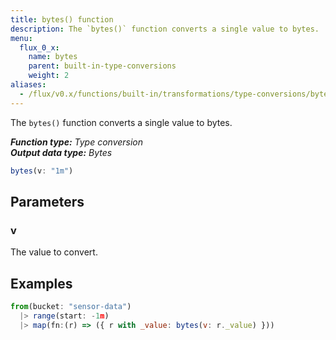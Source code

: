 ```yaml
---
title: bytes() function
description: The `bytes()` function converts a single value to bytes.
menu:
  flux_0_x:
    name: bytes
    parent: built-in-type-conversions
    weight: 2
aliases:
  - /flux/v0.x/functions/built-in/transformations/type-conversions/bytes/
---
```


The `bytes()` function converts a single value to bytes.

_**Function type:** Type conversion_  
_**Output data type:** Bytes_

```js
bytes(v: "1m")
```

## Parameters

### v
The value to convert.

## Examples
```js
from(bucket: "sensor-data")
  |> range(start: -1m)
  |> map(fn:(r) => ({ r with _value: bytes(v: r._value) }))
```
